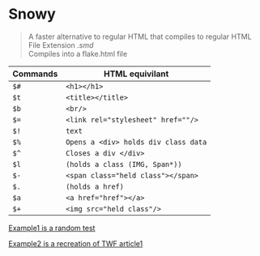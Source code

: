 # Snowy

> A faster alternative to regular HTML that compiles to regular HTML
> <br/> File Extension *.smd*
> <br/> Compiles into a flake.html file

|Commands|HTML equivilant|
|-----------|-----------|
|`$#`|`<h1></h1>`|
|`$t`|`<title></title>`|
|`$b`|`<br/>`|
|`$=`|`<link rel="stylesheet" href=""/>`|
|`$!`|`text`|
|`$%`|`Opens a <div> holds div class data`|
|`$^`|`Closes a div </div>`|
|`$l`|`(holds a class (IMG, Span*))`|
|`$-`|`<span class="held class"></span>`|
|`$.`|`(holds a href)`|
|`$a`|`<a href="href"></a>`|
|`$+`|`<img src="held class"/>`|

[Example1 is a random test](#dsus)

[Example2 is a recreation of TWF article1](#dsus)

